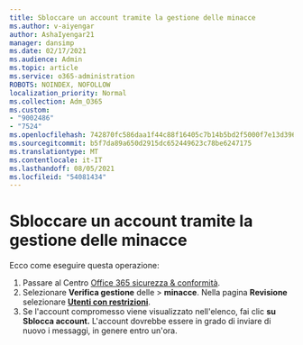 ```yaml
---
title: Sbloccare un account tramite la gestione delle minacce
ms.author: v-aiyengar
author: AshaIyengar21
manager: dansimp
ms.date: 02/17/2021
ms.audience: Admin
ms.topic: article
ms.service: o365-administration
ROBOTS: NOINDEX, NOFOLLOW
localization_priority: Normal
ms.collection: Adm_O365
ms.custom:
- "9002486"
- "7524"
ms.openlocfilehash: 742870fc586daa1f44c88f16405c7b14b5bd2f5000f7e13d396ad6d43829acbd
ms.sourcegitcommit: b5f7da89a650d2915dc652449623c78be6247175
ms.translationtype: MT
ms.contentlocale: it-IT
ms.lasthandoff: 08/05/2021
ms.locfileid: "54081434"
---
```

# <a name="unblock-an-account-by-using-threat-management"></a>Sbloccare un account tramite la gestione delle minacce

Ecco come eseguire questa operazione: 

1. Passare al Centro [Office 365 sicurezza & conformità](https://go.microsoft.com/fwlink/p/?linkid=2077143).
1. Selezionare **Verifica gestione** delle  >  **minacce**. Nella pagina **Revisione** selezionare **[Utenti con restrizioni](https://go.microsoft.com/fwlink/?linkid=2103514)**.
1. Se l'account compromesso viene visualizzato nell'elenco, fai clic **su Sblocca account.** L'account dovrebbe essere in grado di inviare di nuovo i messaggi, in genere entro un'ora.